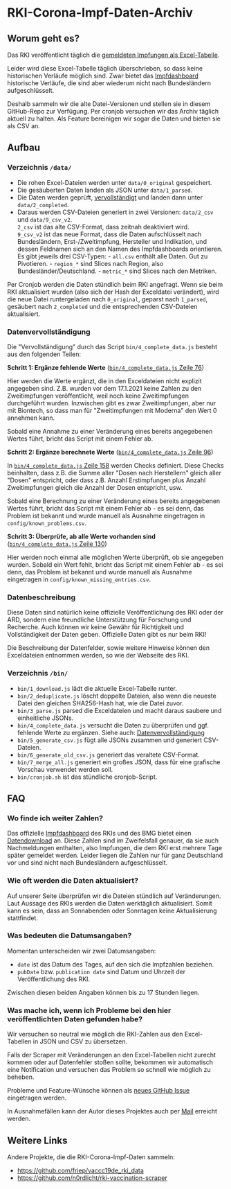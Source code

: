 # RKI-Corona-Impf-Daten-Archiv

## Worum geht es?

Das RKI veröffentlicht täglich die [gemeldeten Impfungen als Excel-Tabelle](https://www.rki.de/DE/Content/InfAZ/N/Neuartiges_Coronavirus/Daten/Impfquoten-Tab.html).

Leider wird diese Excel-Tabelle täglich überschrieben, so dass keine historischen Verläufe möglich sind. Zwar bietet das [Impfdashboard](https://impfdashboard.de/) historische Verläufe, die sind aber wiederum nicht nach Bundesländern aufgeschlüsselt.

Deshalb sammeln wir die alte Datei-Versionen und stellen sie in diesem GitHub-Repo zur Verfügung. Per cronjob versuchen wir das Archiv täglich aktuell zu halten. Als Feature bereinigen wir sogar die Daten und bieten sie als CSV an.

## Aufbau

### Verzeichnis `/data/`

- Die rohen Excel-Dateien werden unter `data/0_original` gespeichert.
- Die gesäuberten Daten landen als JSON unter `data/1_parsed`.
- Die Daten werden geprüft, [vervollständigt](#datenvervollständigung) und landen dann unter `data/2_completed`.
- Daraus werden CSV-Dateien generiert in zwei Versionen: `data/2_csv` und `data/9_csv_v2`.  
	`2_csv` ist das alte CSV-Format, dass zeitnah deaktiviert wird.  
	`9_csv_v2` ist das neue Format, dass die Daten aufschlüsselt nach Bundesländern, Erst-/Zweitimpfung, Hersteller und Indikation, und dessen Feldnamen sich an den Namen des Impfdashboards orientieren.  
  Es gibt jeweils drei CSV-Typen:
		- `all.csv` enthält alle Daten. Gut zu Pivotieren.
		- `region_*` sind Slices nach Region, also Bundesländer/Deutschland.
		- `metric_*` sind Slices nach den Metriken.

Per Cronjob werden die Daten stündlich beim RKI angefragt. Wenn sie beim RKI aktualisiert wurden (also sich der Hash der Exceldatei verändert), wird die neue Datei runtergeladen nach `0_original`, geparst nach `1_parsed`, gesäubert nach `2_completed` und die entsprechenden CSV-Dateien aktualisiert.

### Datenvervollständigung

Die "Vervollständigung" durch das Script `bin/4_complete_data.js` besteht aus den folgenden Teilen:

**Schritt 1: Ergänze fehlende Werte** ([`bin/4_complete_data.js` Zeile 76](https://github.com/ard-data/2020-rki-impf-archive/blob/f1e1cf96c3f31409a5a98622e577947f20a36396/bin/4_complete_data.js#L76))

Hier werden die Werte ergänzt, die in den Exceldateien nicht explizit angegeben sind. Z.B. wurden vor dem 17.1.2021 keine Zahlen zu den Zweitimpfungen veröffentlicht, weil noch keine Zweitimpfungen durchgeführt wurden. Inzwischen gibt es zwar Zweitimpfungen, aber nur mit Biontech, so dass man für "Zweitimpfungen mit Moderna" den Wert 0 annehmen kann.

Sobald eine Annahme zu einer Veränderung eines bereits angegebenen Wertes führt, bricht das Script mit einem Fehler ab.

**Schritt 2: Ergänze berechnete Werte** ([`bin/4_complete_data.js` Zeile 96](https://github.com/ard-data/2020-rki-impf-archive/blob/f1e1cf96c3f31409a5a98622e577947f20a36396/bin/4_complete_data.js#L96))

In [`bin/4_complete_data.js` Zeile 158](https://github.com/ard-data/2020-rki-impf-archive/blob/f1e1cf96c3f31409a5a98622e577947f20a36396/bin/4_complete_data.js#L158) werden Checks definiert. Diese Checks beinhalten, dass z.B. die Summe aller "Dosen nach Herstellern" gleich aller "Dosen" entspricht, oder dass z.B. Anzahl Erstimpfungen plus Anzahl Zweitimpfungen gleich die Anzahl der Dosen entspricht, usw.

Sobald eine Berechnung zu einer Veränderung eines bereits angegebenen Wertes führt, bricht das Script mit einem Fehler ab - es sei denn, das Problem ist bekannt und wurde manuell als Ausnahme eingetragen in `config/known_problems.csv`.

**Schritt 3: Überprüfe, ab alle Werte vorhanden sind** ([`bin/4_complete_data.js` Zeile 130](https://github.com/ard-data/2020-rki-impf-archive/blob/f1e1cf96c3f31409a5a98622e577947f20a36396/bin/4_complete_data.js#L158))

Hier werden noch einmal alle möglichen Werte überprüft, ob sie angegeben wurden. Sobald ein Wert fehlt, bricht das Script mit einem Fehler ab - es sei denn, das Problem ist bekannt und wurde manuell als Ausnahme eingetragen in `config/known_missing_entries.csv`.

### Datenbeschreibung

Diese Daten sind natürlich keine offizielle Veröffentlichung des RKI oder der ARD, sondern eine freundliche Unterstützung für Forschung und Recherche. Auch können wir keine Gewähr für Richtigkeit und Vollständigkeit der Daten geben. Offizielle Daten gibt es nur beim RKI!

Die Beschreibung der Datenfelder, sowie weitere Hinweise können den Exceldateien entnommen werden, so wie der Webseite des RKI.

### Verzeichnis `/bin/`

- `bin/1_download.js` lädt die aktuelle Excel-Tabelle runter.
- `bin/2_deduplicate.js` löscht doppelte Dateien, also wenn die neueste Datei den gleichen SHA256-Hash hat, wie die Datei zuvor.
- `bin/3_parse.js` parsed die Exceldateien und macht daraus saubere und einheitliche JSONs.
- `bin/4_complete_data.js` versucht die Daten zu überprüfen und ggf. fehlende Werte zu ergänzen. Siehe auch: [Datenvervollständigung](#datenvervollständigung)
- `bin/5_generate_csv.js` fügt alle JSONs zusammen und generiert CSV-Dateien.
- `bin/6_generate_old_csv.js` generiert das veraltete CSV-Format.
- `bin/7_merge_all.js` generiert ein großes JSON, dass für eine grafische Vorschau verwendet werden soll.
- `bin/cronjob.sh` ist das stündliche cronjob-Script.

## FAQ

### Wo finde ich weiter Zahlen?

Das offizielle [Impfdashboard](https://impfdashboard.de/) des RKIs und des BMG bietet einen [Datendownload](https://impfdashboard.de/static/data/germany_vaccinations_timeseries_v2.tsv) an. Diese Zahlen sind im Zweifelsfall genauer, da sie auch Nachmeldungen enthalten, also Impfungen, die dem RKI erst mehrere Tage später gemeldet werden. Leider liegen die Zahlen nur für ganz Deutschland vor und sind nicht nach Bundesländern aufgeschlüsselt.

### Wie oft werden die Daten aktualisiert?

Auf unserer Seite überprüfen wir die Dateien stündlich auf Veränderungen. Laut Aussage des RKIs werden die Daten werktäglich aktualisiert. Somit kann es sein, dass an Sonnabenden oder Sonntagen keine Aktualisierung stattfindet.

### Was bedeuten die Datumsangaben?

Momentan unterscheiden wir zwei Datumsangaben:

- `date` ist das Datum des Tages, auf den sich die Impfzahlen beziehen.
- `pubDate` bzw. `publication date` sind Datum und Uhrzeit der Veröffentlichung des RKI.

Zwischen diesen beiden Angaben können bis zu 17 Stunden liegen.

### Was mache ich, wenn ich Probleme bei den hier veröffentlichten Daten gefunden habe?

Wir versuchen so neutral wie möglich die RKI-Zahlen aus den Excel-Tabellen in JSON und CSV zu übersetzen.

Falls der Scraper mit Veränderungen an den Excel-Tabellen nicht zurecht kommen oder auf Datenfehler stoßen sollte, bekommen wir automatisch eine Notification und versuchen das Problem so schnell wie möglich zu beheben.

Probleme und Feature-Wünsche können als [neues GitHub Issue](https://github.com/ard-data/2020-rki-impf-archive/issues/new) eingetragen werden.

In Ausnahmefällen kann der Autor dieses Projektes auch per [Mail](mailto:rki-scraper@michael-kreil.de) erreicht werden.

## Weitere Links

Andere Projekte, die die RKI-Corona-Impf-Daten sammeln:

- https://github.com/friep/vaccc19de_rki_data
- https://github.com/n0rdlicht/rki-vaccination-scraper
